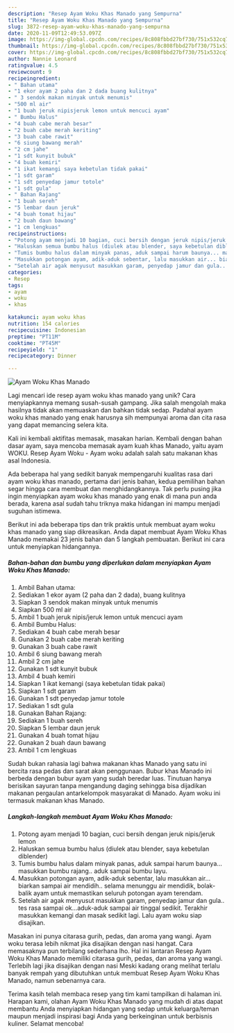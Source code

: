```yaml
---
description: "Resep Ayam Woku Khas Manado yang Sempurna"
title: "Resep Ayam Woku Khas Manado yang Sempurna"
slug: 3872-resep-ayam-woku-khas-manado-yang-sempurna
date: 2020-11-09T12:49:53.097Z
image: https://img-global.cpcdn.com/recipes/8c808fbbd27bf730/751x532cq70/ayam-woku-khas-manado-foto-resep-utama.jpg
thumbnail: https://img-global.cpcdn.com/recipes/8c808fbbd27bf730/751x532cq70/ayam-woku-khas-manado-foto-resep-utama.jpg
cover: https://img-global.cpcdn.com/recipes/8c808fbbd27bf730/751x532cq70/ayam-woku-khas-manado-foto-resep-utama.jpg
author: Nannie Leonard
ratingvalue: 4.5
reviewcount: 9
recipeingredient:
- " Bahan utama"
- "1 ekor ayam 2 paha dan 2 dada buang kulitnya"
- " 3 sendok makan minyak untuk menumis"
- "500 ml air"
- "1 buah jeruk nipisjeruk lemon untuk mencuci ayam"
- " Bumbu Halus"
- "4 buah cabe merah besar"
- "2 buah cabe merah keriting"
- "3 buah cabe rawit"
- "6 siung bawang merah"
- "2 cm jahe"
- "1 sdt kunyit bubuk"
- "4 buah kemiri"
- "1 ikat kemangi saya kebetulan tidak pakai"
- "1 sdt garam"
- "1 sdt penyedap jamur totole"
- "1 sdt gula"
- " Bahan Rajang"
- "1 buah sereh"
- "5 lembar daun jeruk"
- "4 buah tomat hijau"
- "2 buah daun bawang"
- "1 cm lengkuas"
recipeinstructions:
- "Potong ayam menjadi 10 bagian, cuci bersih dengan jeruk nipis/jeruk lemon"
- "Haluskan semua bumbu halus (diulek atau blender, saya kebetulan diblender)"
- "Tumis bumbu halus dalam minyak panas, aduk sampai harum baunya... masukkan bumbu rajang.. aduk sampai bumbu layu."
- "Masukkan potongan ayam, adik-aduk sebentar, lalu masukkan air... biarkan sampai air mendidih.. selama menunggu air mendidik, bolak-balik ayam untuk memastikan seluruh potongan ayam terendam."
- "Setelah air agak menyusut masukkan garam, penyedap jamur dan gula.. tes rasa sampai ok...aduk-aduk sampai air tinggal sedikit. Terakhir masukkan kemangi dan masak sedikit lagi. Lalu ayam woku siap disajikan."
categories:
- Resep
tags:
- ayam
- woku
- khas

katakunci: ayam woku khas 
nutrition: 154 calories
recipecuisine: Indonesian
preptime: "PT11M"
cooktime: "PT45M"
recipeyield: "1"
recipecategory: Dinner

---
```



![Ayam Woku Khas Manado](https://img-global.cpcdn.com/recipes/8c808fbbd27bf730/751x532cq70/ayam-woku-khas-manado-foto-resep-utama.jpg)

Lagi mencari ide resep ayam woku khas manado yang unik? Cara menyiapkannya memang susah-susah gampang. Jika salah mengolah maka hasilnya tidak akan memuaskan dan bahkan tidak sedap. Padahal ayam woku khas manado yang enak harusnya sih mempunyai aroma dan cita rasa yang dapat memancing selera kita.

Kali ini kembali aktifitas memasak, masakan harian. Kembali dengan bahan dasar ayam, saya mencoba memasak ayam kuah khas Manado, yaitu ayam WOKU. Resep Ayam Woku - Ayam woku adalah salah satu makanan khas asal Indonesia.

Ada beberapa hal yang sedikit banyak mempengaruhi kualitas rasa dari ayam woku khas manado, pertama dari jenis bahan, kedua pemilihan bahan segar hingga cara membuat dan menghidangkannya. Tak perlu pusing jika ingin menyiapkan ayam woku khas manado yang enak di mana pun anda berada, karena asal sudah tahu triknya maka hidangan ini mampu menjadi suguhan istimewa.


Berikut ini ada beberapa tips dan trik praktis untuk membuat ayam woku khas manado yang siap dikreasikan. Anda dapat membuat Ayam Woku Khas Manado memakai 23 jenis bahan dan 5 langkah pembuatan. Berikut ini cara untuk menyiapkan hidangannya.

<!--inarticleads1-->

##### Bahan-bahan dan bumbu yang diperlukan dalam menyiapkan Ayam Woku Khas Manado:

1. Ambil  Bahan utama:
1. Sediakan 1 ekor ayam (2 paha dan 2 dada), buang kulitnya
1. Siapkan  3 sendok makan minyak untuk menumis
1. Siapkan 500 ml air
1. Ambil 1 buah jeruk nipis/jeruk lemon untuk mencuci ayam
1. Ambil  Bumbu Halus:
1. Sediakan 4 buah cabe merah besar
1. Gunakan 2 buah cabe merah keriting
1. Gunakan 3 buah cabe rawit
1. Ambil 6 siung bawang merah
1. Ambil 2 cm jahe
1. Gunakan 1 sdt kunyit bubuk
1. Ambil 4 buah kemiri
1. Siapkan 1 ikat kemangi (saya kebetulan tidak pakai)
1. Siapkan 1 sdt garam
1. Gunakan 1 sdt penyedap jamur totole
1. Sediakan 1 sdt gula
1. Gunakan  Bahan Rajang:
1. Sediakan 1 buah sereh
1. Siapkan 5 lembar daun jeruk
1. Gunakan 4 buah tomat hijau
1. Gunakan 2 buah daun bawang
1. Ambil 1 cm lengkuas


Sudah bukan rahasia lagi bahwa makanan khas Manado yang satu ini bercita rasa pedas dan sarat akan penggunaan. Bubur khas Manado ini berbeda dengan bubur ayam yang sudah beredar luas. Tinutuan hanya berisikan sayuran tanpa mengandung daging sehingga bisa dijadikan makanan pergaulan antarkelompok masyarakat di Manado. Ayam woku ini termasuk makanan khas Manado. 

<!--inarticleads2-->

##### Langkah-langkah membuat Ayam Woku Khas Manado:

1. Potong ayam menjadi 10 bagian, cuci bersih dengan jeruk nipis/jeruk lemon
1. Haluskan semua bumbu halus (diulek atau blender, saya kebetulan diblender)
1. Tumis bumbu halus dalam minyak panas, aduk sampai harum baunya... masukkan bumbu rajang.. aduk sampai bumbu layu.
1. Masukkan potongan ayam, adik-aduk sebentar, lalu masukkan air... biarkan sampai air mendidih.. selama menunggu air mendidik, bolak-balik ayam untuk memastikan seluruh potongan ayam terendam.
1. Setelah air agak menyusut masukkan garam, penyedap jamur dan gula.. tes rasa sampai ok...aduk-aduk sampai air tinggal sedikit. Terakhir masukkan kemangi dan masak sedikit lagi. Lalu ayam woku siap disajikan.


Masakan ini punya citarasa gurih, pedas, dan aroma yang wangi. Ayam woku terasa lebih nikmat jika disajikan dengan nasi hangat. Cara memasaknya pun terbilang sederhana lho. Hal ini lantaran Resep Ayam Woku Khas Manado memiliki citarasa gurih, pedas, dan aroma yang wangi. Terlebih lagi jika disajikan dengan nasi Meski kadang orang melihat terlalu banyak rempah yang dibutuhkan untuk membuat Resep Ayam Woku Khas Manado, namun sebenarnya cara. 

Terima kasih telah membaca resep yang tim kami tampilkan di halaman ini. Harapan kami, olahan Ayam Woku Khas Manado yang mudah di atas dapat membantu Anda menyiapkan hidangan yang sedap untuk keluarga/teman maupun menjadi inspirasi bagi Anda yang berkeinginan untuk berbisnis kuliner. Selamat mencoba!
